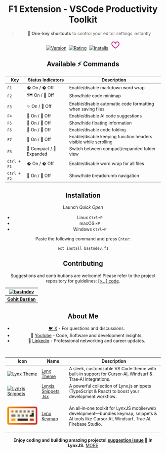 <div align="center">

# F1 Extension - VSCode Productivity Toolkit

> 🚀 **One-key shortcuts** to control your editor settings instantly

<p align="center">
    <a href="https://marketplace.visualstudio.com/items?itemName=bastndev.f1"><img src="https://vsmarketplacebadges.dev/version-short/bastndev.f1.jpg?style=for-the-badge&colorA=ffffff&colorB=000000&label=VERSION" alt="Version"></a>&nbsp;
    <a href="https://marketplace.visualstudio.com/items?itemName=bastndev.f1"><img src="https://vsmarketplacebadges.dev/rating-short/bastndev.f1.jpg?style=for-the-badge&colorA=ffffff&colorB=000000&label=RATING" alt="Rating"></a>&nbsp;
    <a href="https://marketplace.visualstudio.com/items?itemName=bastndev.f1"><img src="https://vsmarketplacebadges.dev/installs-short/bastndev.f1.jpg?style=for-the-badge&colorA=ffffff&colorB=000000&label=INSTALLS" alt="Installs"></a>&nbsp;
    <a href="https://github.com/sponsors/bastndev"><img src="https://raw.githubusercontent.com/bastndev/Lynx-Theme/main/assets/images/sponsor.png" width="30px" alt="Sponsor Github"></a>
</p>

## Available ⚡ Commands

| Key         | Status Indicators        | Description                                                     |
| ----------- | ------------------------ | --------------------------------------------------------------- |
| `F1`        | � On / � Off           | Enable/disable markdown word wrap                               |
| `F2`        | 🗺️ On / 🚫 Off           | Show/hide code minimap                                          |
| `F3`        | ✨ On / 🚫 Off           | Enable/disable automatic code formatting when saving files      |
| `F4`        | 🤖 On / 🚫 Off           | Enable/disable AI code suggestions                              |
| `F5`        | 👀 On / 🚫 Off           | Show/hide floating information                                  |
| `F6`        | 📁 On / 🚫 Off           | Enable/disable code folding                                     |
| `F7`        | 📌 On / 🚫 Off           | Enable/disable keeping function headers visible while scrolling |
| `F8`        | 📂 Compact / 📁 Expanded | Switch between compact/expanded folder view                     |
| `Ctrl + F1` | � On / � Off           | Enable/disable word wrap for all files                          |
| `Ctrl + F2` | 🍞 On / 🚫 Off           | Show/hide breadcrumb navigation                                 |

## Installation

Launch _Quick Open_

- <img src="https://www.kernel.org/theme/images/logos/favicon.png" width=16 height=16/> Linux `Ctrl+P`
- <img src="https://developer.apple.com/favicon.ico" width=16 height=16/> macOS `⌘P`
- <img src="https://www.microsoft.com/favicon.ico" width=16 height=16/> Windows `Ctrl+P`

Paste the following command and press `Enter`:

```
ext install bastndev.f1
```

## Contributing

Suggestions and contributions are welcome! Please refer to the project repository for guidelines: [[>\_ ] code](https://github.com/bastndev/F1).

| [![bastndev](https://github.com/bastndev.png?size=100)](https://bastndev.com) |
| :---------------------------------------------------------------------------: |
|               **[Gohit Bastian](https://github.com/bastndev)**                |

## About Me

- [🐦 X](https://twitter.com/bastndev) - For questions and discussions.
- 🔴 [Youtube](https://www.youtube.com/@bastndev?sub_confirmation=1) - Code, Software and development insights.
- 💼 [Linkedin](https://www.linkedin.com/in/bastndev) - Professional networking and career updates.

</br>

| Icon                                                                                                                                                                                                                                                | Name                                                                 | Description                                                                                                                                     |
| --------------------------------------------------------------------------------------------------------------------------------------------------------------------------------------------------------------------------------------------------- | -------------------------------------------------------------------- | ----------------------------------------------------------------------------------------------------------------------------------------------- |
| [![Lynx Theme](https://bastndev.gallerycdn.vsassets.io/extensions/bastndev/lynx-theme/0.1.2/1744898058774/Microsoft.VisualStudio.Services.Icons.Default)](https://marketplace.visualstudio.com/items?itemName=bastndev.lynx-theme)                  | [Lynx Theme](https://github.com/bastndev/Lynx-Theme)                 | A sleek, customizable VS Code theme with built‑in support for Cursor‑AI, Windsurf & Trae‑AI integrations.                                       |
| [![Lynxjs Snippets](https://bastndev.gallerycdn.vsassets.io/extensions/bastndev/lynx-js-snippets/0.2.0/1745166683713/Microsoft.VisualStudio.Services.Icons.Default)](https://marketplace.visualstudio.com/items?itemName=bastndev.lynx-js-snippets) | [Lynxjs Snippets .tsx](https://github.com/bastndev/Lynx-js-Snippets) | A powerful collection of Lynx.js snippets (TypeScript & React) to boost your development workflow.                                              |
| [![Lynx Keymap](https://raw.githubusercontent.com/bastndev/Lynx-Keymap/refs/heads/main/assets/images/logo.png)](https://marketplace.visualstudio.com/items?itemName=bastndev.lynx-keymap)                                                           | [Lynx Keymap](https://github.com/bastndev/Lynx-Keymap)               | An all‑in‑one toolkit for LynxJS mobile/web development—bundles keymap, snippets & AI tools like Cursor AI, Windsurf, Trae AI, Firebase Studio. |

**Enjoy coding and building amazing projects! [suggestion issue](https://github.com/bastndev/F1/issues) 🚀 In LynxJS.**
[MORE](https://marketplace.visualstudio.com/publishers/bastndev)
